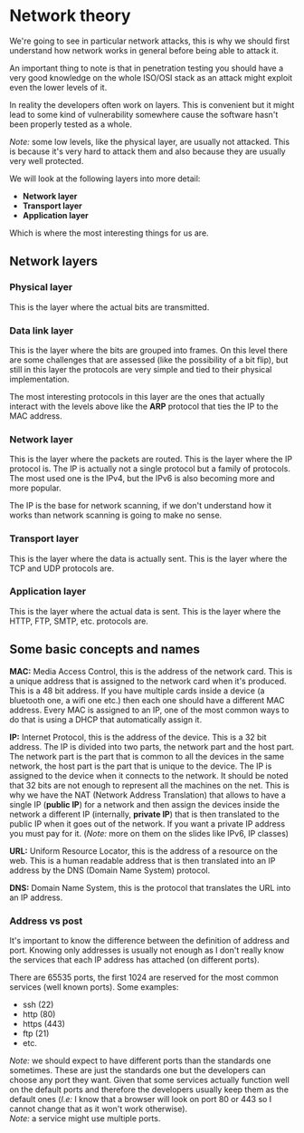 # Network theory

We're going to see in particular network attacks, this is why we should first understand how network works in general before being able to attack it.

An important thing to note is that in penetration testing you should have a very good knowledge on the whole ISO/OSI stack as an attack might exploit even the lower levels of it.

In reality the developers often work on layers. This is convenient but it might lead to some kind of vulnerability somewhere cause the software hasn't been properly tested as a whole.

*Note:* some low levels, like the physical layer, are usually not attacked. This is because it's very hard to attack them and also because they are usually very well protected.

We will look at the following layers into more detail:

- **Network layer**
- **Transport layer**
- **Application layer**

Which is where the most interesting things for us are.

## Network layers

### Physical layer

This is the layer where the actual bits are transmitted.

### Data link layer

This is the layer where the bits are grouped into frames. On this level there are some challenges that are assessed (like the possibility of a bit flip), but still in this layer the protocols are very simple and tied to their physical implementation.

The most interesting protocols in this layer are the ones that actually interact with the levels above like the **ARP** protocol that ties the IP to the MAC address.

### Network layer

This is the layer where the packets are routed. This is the layer where the IP protocol is. The IP is actually not a single protocol but a family of protocols. The most used one is the IPv4, but the IPv6 is also becoming more and more popular.

The IP is the base for network scanning, if we don't understand how it works than network scanning is going to make no sense.

### Transport layer

This is the layer where the data is actually sent. This is the layer where the TCP and UDP protocols are.

### Application layer

This is the layer where the actual data is sent. This is the layer where the HTTP, FTP, SMTP, etc. protocols are.

## Some basic concepts and names

**MAC:** Media Access Control, this is the address of the network card. This is a unique address that is assigned to the network card when it's produced. This is a 48 bit address. If you have multiple cards inside a device (a bluetooth one, a wifi one etc.) then each one should have a different MAC address. Every MAC is assigned to an IP, one of the most common ways to do that is using a DHCP that automatically assign it.

**IP:** Internet Protocol, this is the address of the device. This is a 32 bit address. The IP is divided into two parts, the network part and the host part. The network part is the part that is common to all the devices in the same network, the host part is the part that is unique to the device. The IP is assigned to the device when it connects to the network. It should be noted that 32 bits are not enough to represent all the machines on the net. This is why we have the NAT (Network Address Translation) that allows to have a single IP (**public IP**) for a network and then assign the devices inside the network a different IP (internally, **private IP**) that is then translated to the public IP when it goes out of the network. If you want a private IP address you must pay for it. (*Note:* more on them on the slides like IPv6, IP classes)

**URL:** Uniform Resource Locator, this is the address of a resource on the web. This is a human readable address that is then translated into an IP address by the DNS (Domain Name System) protocol.

**DNS:** Domain Name System, this is the protocol that translates the URL into an IP address.

### Address vs post

It's important to know the difference between the definition of address and port. Knowing only addresses is usually not enough as I don't really know the services that each IP address has attached (on different ports).

There are 65535 ports, the first 1024 are reserved for the most common services (well known ports). Some examples:

- ssh (22)
- http (80)
- https (443)
- ftp (21)
- etc.

*Note:* we should expect to have different ports than the standards one sometimes. These are just the standards one but the developers can choose any port they want. Given that some services actually function well on the default ports and therefore the developers usually keep them as the default ones (*I.e:* I know that a browser will look on port 80 or 443 so I cannot change that as it won't work otherwise).  
*Note:* a service might use multiple ports.
